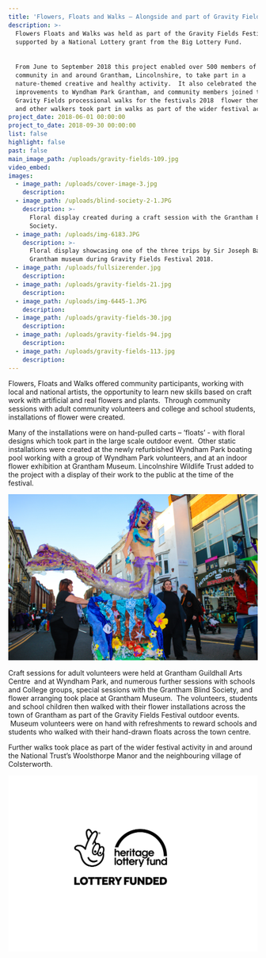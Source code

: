```yaml
---
title: 'Flowers, Floats and Walks – Alongside and part of Gravity Fields Festival 2018'
description: >-
  Flowers Floats and Walks was held as part of the Gravity Fields Festival
  supported by a National Lottery grant from the Big Lottery Fund. 


  From June to September 2018 this project enabled over 500 members of the
  community in and around Grantham, Lincolnshire, to take part in a
  nature-themed creative and healthy activity.  It also celebrated the new
  improvements to Wyndham Park Grantham, and community members joined the
  Gravity Fields processional walks for the festivals 2018  flower themed event,
  and other walkers took part in walks as part of the wider festival activity.
project_date: 2018-06-01 00:00:00
project_to_date: 2018-09-30 00:00:00
list: false
highlight: false
past: false
main_image_path: /uploads/gravity-fields-109.jpg
video_embed:
images:
  - image_path: /uploads/cover-image-3.jpg
    description:
  - image_path: /uploads/blind-society-2-1.JPG
    description: >-
      Floral display created during a craft session with the Grantham Blind
      Society.
  - image_path: /uploads/img-6183.JPG
    description: >-
      Floral display showcasing one of the three trips by Sir Joseph Banks at
      Grantham museum during Gravity Fields Festival 2018.
  - image_path: /uploads/fullsizerender.jpg
    description:
  - image_path: /uploads/gravity-fields-21.jpg
    description:
  - image_path: /uploads/img-6445-1.JPG
    description:
  - image_path: /uploads/gravity-fields-30.jpg
    description:
  - image_path: /uploads/gravity-fields-94.jpg
    description:
  - image_path: /uploads/gravity-fields-113.jpg
    description:
---
```


Flowers, Floats and Walks offered community participants, working with local and national artists, the opportunity to learn new skills based on craft work with artificial and real flowers and plants.  Through community sessions with adult community volunteers and college and school students, installations of flower were created. 

Many of the installations were on hand-pulled carts – ‘floats’ - with floral designs which took part in the large scale outdoor event.  Other static installations were created at the newly refurbished Wyndham Park boating pool working with a group of Wyndham Park volunteers, and at an indoor flower exhibition at Grantham Museum. Lincolnshire Wildlife Trust added to the project with a display of their work to the public at the time of the festival.

![](/uploads/best-of-134-1.jpg)

Craft sessions for adult volunteers were held at Grantham Guildhall Arts Centre  and at Wyndham Park, and numerous further sessions with schools and College groups, special sessions with the Grantham Blind Society, and flower arranging took place at Grantham Museum.  The volunteers, students and school children then walked with their flower installations across the town of Grantham as part of the Gravity Fields Festival outdoor events.  Museum volunteers were on hand with refreshments to reward schools and students who walked with their hand-drawn floats across the town centre.

Further walks took place as part of the wider festival activity in and around the National Trust’s Woolsthorpe Manor and the neighbouring village of Colsterworth.

![](/uploads/english-compact-cmyk-2.jpg)